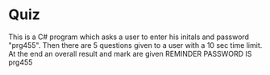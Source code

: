 # Quiz
This is a C# program which asks a user to enter his initals and password "prg455". Then there are 5 questions given to a user with a 10 sec time limit. At the end an overall result and mark are given
REMINDER PASSWORD IS prg455
